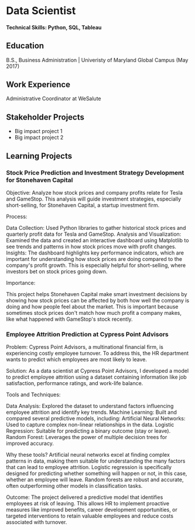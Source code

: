 # Data Scientist 

#### Technical Skills: Python, SQL, Tableau

## Education
B.S., Business Administration | Univeristy of Maryland Global Campus (May 2017)

## Work Experience
Administrative Coordinator at WeSalute

## Stakeholder Projects
- Big impact project 1
- Big impact project 2

## Learning Projects

### Stock Price Prediction and Investment Strategy Development for Stonehaven Capital
Objective: Analyze how stock prices and company profits relate for Tesla and GameStop. This analysis will guide investment strategies, especially short-selling, for Stonehaven Capital, a startup investment firm.

Process:

Data Collection: Used Python libraries to gather historical stock prices and quarterly profit data for Tesla and GameStop.
Analysis and Visualization: Examined the data and created an interactive dashboard using Matplotlib to see trends and patterns in how stock prices move with profit changes.
Insights: The dashboard highlights key performance indicators, which are important for understanding how stock prices are doing compared to the company's profit growth. This is especially helpful for short-selling, where investors bet on stock prices going down.

Importance:

This project helps Stonehaven Capital make smart investment decisions by showing how stock prices can be affected by both how well the company is doing and how people feel about the market. This is important because sometimes stock prices don't match how much profit a company makes, like what happened with GameStop's stock recently.


### Employee Attrition Prediction at Cypress Point Advisors
Problem: Cypress Point Advisors, a multinational financial firm, is experiencing costly employee turnover. To address this, the HR department wants to predict which employees are most likely to leave.

Solution: As a data scientist at Cypress Point Advisors, I developed a model to predict employee attrition using a dataset containing information like job satisfaction, performance ratings, and work-life balance.

Tools and Techniques:

Data Analysis: Explored the dataset to understand factors influencing employee attrition and identify key trends.
Machine Learning: Built and compared several predictive models, including:
Artificial Neural Networks: Used to capture complex non-linear relationships in the data.
Logistic Regression: Suitable for predicting a binary outcome (stay or leave).
Random Forest: Leverages the power of multiple decision trees for improved accuracy.

Why these tools? Artificial neural networks excel at finding complex patterns in data, making them suitable for understanding the many factors that can lead to employee attrition.
Logistic regression is specifically designed for predicting whether something will happen or not, in this case, whether an employee will leave.
Random forests are robust and accurate, often outperforming other models in classification tasks.

Outcome: The project delivered a predictive model that identifies employees at risk of leaving. This allows HR to implement proactive measures like improved benefits, career development opportunities, or targeted interventions to retain valuable employees and reduce costs associated with turnover.

